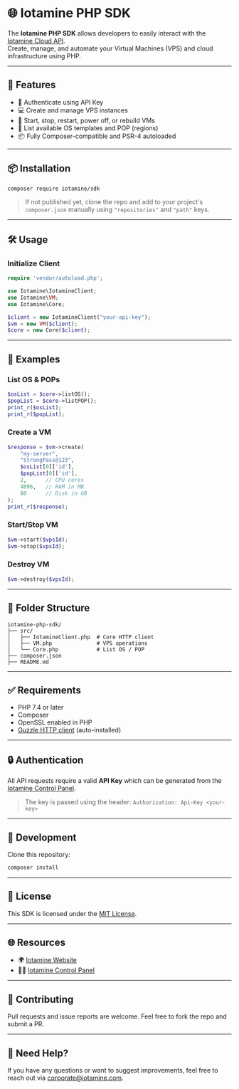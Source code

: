 # 🌐 Iotamine PHP SDK

The **Iotamine PHP SDK** allows developers to easily interact with the [Iotamine Cloud API](https://iotamine.com).  
Create, manage, and automate your Virtual Machines (VPS) and cloud infrastructure using PHP.

---

## 🚀 Features

- 🔐 Authenticate using API Key
- 💻 Create and manage VPS instances
- 🔁 Start, stop, restart, power off, or rebuild VMs
- 🧱 List available OS templates and POP (regions)
- 📦 Fully Composer-compatible and PSR-4 autoloaded

---

## 📦 Installation

```bash
composer require iotamine/sdk
````

> If not published yet, clone the repo and add to your project's `composer.json` manually using `"repositories"` and `"path"` keys.

---

## 🛠 Usage

### Initialize Client

```php
require 'vendor/autoload.php';

use Iotamine\IotamineClient;
use Iotamine\VM;
use Iotamine\Core;

$client = new IotamineClient("your-api-key");
$vm = new VM($client);
$core = new Core($client);
```

---

## 🔧 Examples

### List OS & POPs

```php
$osList = $core->listOS();
$popList = $core->listPOP();
print_r($osList);
print_r($popList);
```

### Create a VM

```php
$response = $vm->create(
    "my-server",
    "StrongPass@123",
    $osList[0]['id'],
    $popList[0]['id'],
    2,      // CPU cores
    4096,   // RAM in MB
    80      // Disk in GB
);
print_r($response);
```

### Start/Stop VM

```php
$vm->start($vpsId);
$vm->stop($vpsId);
```

### Destroy VM

```php
$vm->destroy($vpsId);
```

---

## 📂 Folder Structure

```
iotamine-php-sdk/
├── src/
│   ├── IotamineClient.php  # Core HTTP client
│   ├── VM.php              # VPS operations
│   └── Core.php            # List OS / POP
├── composer.json
├── README.md
```

---

## ✅ Requirements

* PHP 7.4 or later
* Composer
* OpenSSL enabled in PHP
* [Guzzle HTTP client](https://github.com/guzzle/guzzle) (auto-installed)

---

## 🔒 Authentication

All API requests require a valid **API Key** which can be generated from the [Iotamine Control Panel](https://iotamine.com/control).

> The key is passed using the header:
> `Authorization: Api-Key <your-key>`

---

## 🧪 Development

Clone this repository:

```bash
composer install
```

---

## 🪪 License

This SDK is licensed under the [MIT License](LICENSE).

---

## 🌐 Resources

* 🌍 [Iotamine Website](https://iotamine.com)
* 🧑‍💻 [Iotamine Control Panel](https://iotamine.com/control)

---

## 🤝 Contributing

Pull requests and issue reports are welcome. Feel free to fork the repo and submit a PR.

---

## 🙋 Need Help?

If you have any questions or want to suggest improvements, feel free to reach out via [corporate@iotamine.com](mailto:corporate@iotamine.com).
